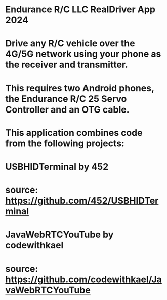 #   Endurance R/C LLC RealDriver App 2024
#
#   Drive any R/C vehicle over the 4G/5G network using your phone as the receiver and transmitter.
#   This requires two Android phones, the Endurance R/C 25 Servo Controller and an OTG cable.
#
#   This application combines code from the following projects:
#    
#   USBHIDTerminal by 452
#   source: https://github.com/452/USBHIDTerminal
#
#   JavaWebRTCYouTube by codewithkael
#   source: https://github.com/codewithkael/JavaWebRTCYouTube